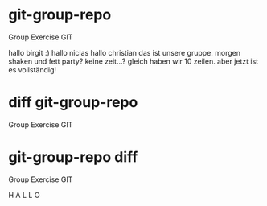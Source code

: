 # git-group-repo
Group Exercise GIT

hallo birgit :)
hallo niclas
hallo christian
das ist unsere gruppe.
morgen shaken und fett party?
keine zeit...?
gleich haben wir 10 zeilen.
aber jetzt ist es vollständig!


# diff git-group-repo
Group Exercise GIT

# git-group-repo diff
Group Exercise GIT

H
A
L
L
O

